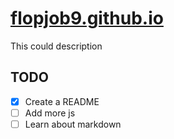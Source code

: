 # [flopjob9.github.io](https://flopjob9.github.io/)
This could description

## TODO

- [x] Create a README
- [ ] Add more js
- [ ] Learn about markdown
